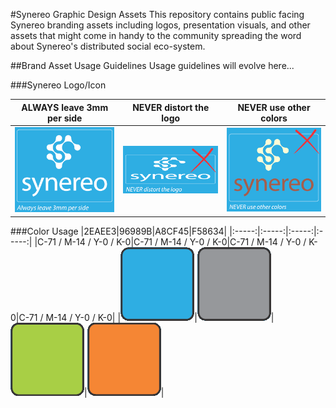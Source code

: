 #Synereo Graphic Design Assets
This repository contains public facing Synereo branding assets including logos, presentation visuals, and other assets that might come in handy to the community spreading the word about Synereo's distributed social eco-system.

##Brand Asset Usage Guidelines
Usage guidelines will evolve here...

###Synereo Logo/Icon


|ALWAYS leave 3mm per side|NEVER distort the logo|NEVER use other colors|
|:-----:|:-----:|:-----:|
|![Spacing][Usage-Spacing]|![Distortion][Usage-Distortion]|![Alternate Colors][Usage-Colors]|


###Color Usage
|2EAEE3|96989B|A8CF45|F58634|
|:-----:|:-----:|:-----:|:-----:|
|C-71 / M-14 / Y-0 / K-0|C-71 / M-14 / Y-0 / K-0|C-71 / M-14 / Y-0 / K-0|C-71 / M-14 / Y-0 / K-0|
|![2EAEE3][2EAEE3]|![96989B][96989B]|![A8CF45][A8CF45]|![F58634][F58634]|



[Usage-Spacing]: https://raw.githubusercontent.com/synereo/assets/master/documentation/Usage-Spacing.png "Spacing"
[Usage-Distortion]: https://raw.githubusercontent.com/synereo/assets/master/documentation/Usage-NeverDistort.png "Distortion"
[Usage-Colors]: https://raw.githubusercontent.com/synereo/assets/master/documentation/Usage-NoAltColors.png "Alternate Colors"
[2EAEE3]: https://raw.githubusercontent.com/synereo/assets/master/documentation/Color-2EAEE3.png "2EAEE3"
[96989B]: https://raw.githubusercontent.com/synereo/assets/master/documentation/Color-96989B.png "96989B"
[A8CF45]: https://raw.githubusercontent.com/synereo/assets/master/documentation/Color-A8CF45.png "A8CF45"
[F58634]: https://raw.githubusercontent.com/synereo/assets/master/documentation/Color-F58634.png "F58634"
